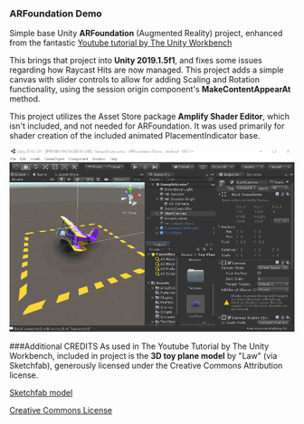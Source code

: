 ### **ARFoundation Demo**

Simple base Unity **ARFoundation** (Augmented Reality) project, enhanced from the fantastic 
[Youtube tutorial by The Unity Workbench](https://www.youtube.com/watch?v=Ml2UakwRxjk)

This brings that project into **Unity 2019.1.5f1**, and fixes some issues regarding how Raycast Hits are now managed.
This project adds a simple canvas with slider controls to allow for adding Scaling and Rotation functionality, using the session origin component's **MakeContentAppearAt** method.

This project utilizes the Asset Store package **Amplify Shader Editor**, which isn't included, and not needed for ARFoundation. It was used primarily for shader creation of the included animated PlacementIndicator base.

![Project View](./Screen.gif)

###Additional CREDITS
As used in The Youtube Tutorial by The Unity Workbench, included in project is the **3D toy plane model** by "Law" (via Sketchfab), generously licensed under the Creative Commons Attribution license.

[Sketchfab model](https://sketchfab.com/3d-models/toy-plane-9b4e13700da14d31b9d923c499e18f64)

[Creative Commons License](https://creativecommons.org/licenses/by/4.0/)